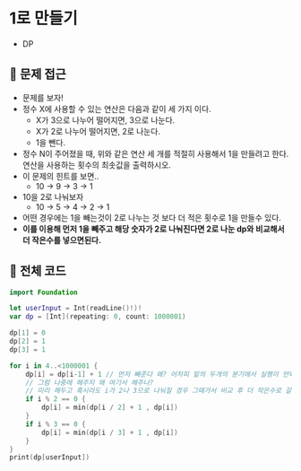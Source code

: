 # 1로 만들기
- DP

## 🍎 문제 접근
- 문제를 보자!
- 정수 X에 사용할 수 있는 연산은 다음과 같이 세 가지 이다.
    - X가 3으로 나누어 떨어지면, 3으로 나눈다.
    - X가 2로 나누어 떨어지면, 2로 나눈다.
    - 1을 뺀다.
- 정수 N이 주어졌을 때, 위와 같은 연산 세 개를 적절히 사용해서 1을 만들려고 한다. 연산을 사용하는 횟수의 최솟값을 출력하시오.
- 이 문제의 힌트를 보면..
    - 10 -> 9 -> 3 -> 1
- 10을 2로 나눠보자
    - 10 -> 5 -> 4 -> 2 -> 1
- 어떤 경우에는 1을 빼는것이 2로 나누는 것 보다 더 적은 횟수로 1을 만들수 있다.
- **이를 이용해 먼저 1을 빼주고 해당 숫자가 2로 나눠진다면 2로 나눈 dp와 비교해서 더 작은수를 넣으면된다.**

## 🍎 전체 코드
```swift
import Foundation

let userInput = Int(readLine()!)!
var dp = [Int](repeating: 0, count: 1000001)

dp[1] = 0
dp[2] = 1
dp[3] = 1

for i in 4..<1000001 {
    dp[i] = dp[i-1] + 1 // 먼저 빼준다 왜? 어차피 밑의 두개의 분기에서 실행이 안되면 -1을 해줘야 하기 때문에.
    // 그럼 나중에 해주지 왜 여기서 해주나?
    // 미리 해두고 혹시라도 i가 2나 3으로 나눠질 경우 그때가서 비교 후 더 작은수로 갈아치우면 되기 때문에!
    if i % 2 == 0 {
        dp[i] = min(dp[i / 2] + 1 , dp[i])
    }
    if i % 3 == 0 {
        dp[i] = min(dp[i / 3] + 1 , dp[i])
    }
}
print(dp[userInput])
```
